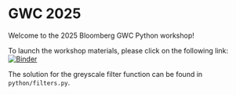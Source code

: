 # GWC 2025

Welcome to the 2025 Bloomberg GWC Python workshop!

<!-- TODO: URL needs to be updated -->
To launch the workshop materials, please click on the following link: [![Binder](https://mybinder.org/badge_logo.svg)](https://mybinder.org/v2/gh/mkenney19/GWC-2025/HEAD?urlpath=%2Ftree%image-filter.ipynb)

The solution for the greyscale filter function can be found in `python/filters.py`.
